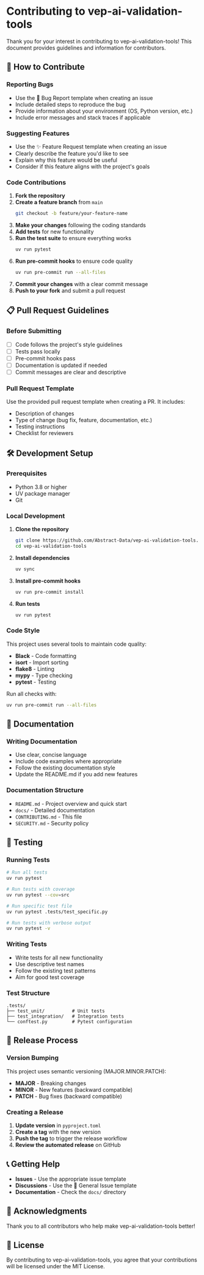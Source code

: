 # Contributing to vep-ai-validation-tools

Thank you for your interest in contributing to vep-ai-validation-tools! This document provides guidelines and information for contributors.

## 🤝 How to Contribute

### Reporting Bugs

- Use the 🐛 Bug Report template when creating an issue
- Include detailed steps to reproduce the bug
- Provide information about your environment (OS, Python version, etc.)
- Include error messages and stack traces if applicable

### Suggesting Features

- Use the ✨ Feature Request template when creating an issue
- Clearly describe the feature you'd like to see
- Explain why this feature would be useful
- Consider if this feature aligns with the project's goals

### Code Contributions

1. **Fork the repository**
2. **Create a feature branch** from `main`
   ```bash
   git checkout -b feature/your-feature-name
   ```
3. **Make your changes** following the coding standards
4. **Add tests** for new functionality
5. **Run the test suite** to ensure everything works
   ```bash
   uv run pytest
   ```
6. **Run pre-commit hooks** to ensure code quality
   ```bash
   uv run pre-commit run --all-files
   ```
7. **Commit your changes** with a clear commit message
8. **Push to your fork** and submit a pull request

## 📋 Pull Request Guidelines

### Before Submitting

- [ ] Code follows the project's style guidelines
- [ ] Tests pass locally
- [ ] Pre-commit hooks pass
- [ ] Documentation is updated if needed
- [ ] Commit messages are clear and descriptive

### Pull Request Template

Use the provided pull request template when creating a PR. It includes:

- Description of changes
- Type of change (bug fix, feature, documentation, etc.)
- Testing instructions
- Checklist for reviewers

## 🛠️ Development Setup

### Prerequisites

- Python 3.8 or higher
- UV package manager
- Git

### Local Development

1. **Clone the repository**

   ```bash
   git clone https://github.com/Abstract-Data/vep-ai-validation-tools.git
   cd vep-ai-validation-tools
   ```

2. **Install dependencies**

   ```bash
   uv sync
   ```

3. **Install pre-commit hooks**

   ```bash
   uv run pre-commit install
   ```

4. **Run tests**
   ```bash
   uv run pytest
   ```

### Code Style

This project uses several tools to maintain code quality:

- **Black** - Code formatting
- **isort** - Import sorting
- **flake8** - Linting
- **mypy** - Type checking
- **pytest** - Testing

Run all checks with:

```bash
uv run pre-commit run --all-files
```

## 📝 Documentation

### Writing Documentation

- Use clear, concise language
- Include code examples where appropriate
- Follow the existing documentation style
- Update the README.md if you add new features

### Documentation Structure

- `README.md` - Project overview and quick start
- `docs/` - Detailed documentation
- `CONTRIBUTING.md` - This file
- `SECURITY.md` - Security policy

## 🧪 Testing

### Running Tests

```bash
# Run all tests
uv run pytest

# Run tests with coverage
uv run pytest --cov=src

# Run specific test file
uv run pytest .tests/test_specific.py

# Run tests with verbose output
uv run pytest -v
```

### Writing Tests

- Write tests for all new functionality
- Use descriptive test names
- Follow the existing test patterns
- Aim for good test coverage

### Test Structure

```
.tests/
├── test_unit/          # Unit tests
├── test_integration/   # Integration tests
└── conftest.py         # Pytest configuration
```

## 🚀 Release Process

### Version Bumping

This project uses semantic versioning (MAJOR.MINOR.PATCH):

- **MAJOR** - Breaking changes
- **MINOR** - New features (backward compatible)
- **PATCH** - Bug fixes (backward compatible)

### Creating a Release

1. **Update version** in `pyproject.toml`
2. **Create a tag** with the new version
3. **Push the tag** to trigger the release workflow
4. **Review the automated release** on GitHub

## 📞 Getting Help

- **Issues** - Use the appropriate issue template
- **Discussions** - Use the 📝 General Issue template
- **Documentation** - Check the `docs/` directory

## 🙏 Acknowledgments

Thank you to all contributors who help make vep-ai-validation-tools better!

## 📄 License

By contributing to vep-ai-validation-tools, you agree that your contributions will be licensed under the MIT License.
